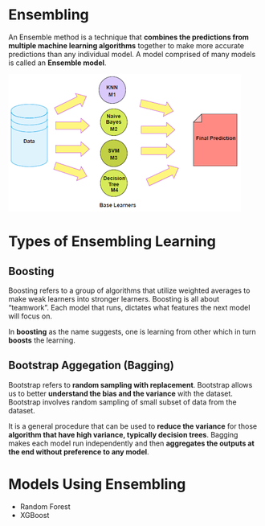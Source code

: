 # Ensembling

An Ensemble method is a technique that **combines the predictions from multiple machine learning algorithms** together to make more accurate predictions than any individual model. A model comprised of many models is called an **Ensemble model**.

<img src='../assets/ensembling.png'/>

# Types of Ensembling Learning

## Boosting

Boosting refers to a group of algorithms that utilize weighted averages to make weak learners into stronger learners. Boosting is all about “teamwork”. Each model that runs, dictates what features the next model will focus on.

In **boosting** as the name suggests, one is learning from other which in turn **boosts** the learning.



## Bootstrap Aggegation (Bagging)

Bootstrap refers to **random sampling with replacement**. Bootstrap allows us to better **understand the bias and the variance** with the dataset. Bootstrap involves random sampling of small subset of data from the dataset.

It is a general procedure that can be used to **reduce the variance** for those **algorithm that have high variance, typically decision trees**. Bagging makes each model run independently and then **aggregates the outputs at the end without preference to any model**.



# Models Using Ensembling

- Random Forest
- XGBoost

